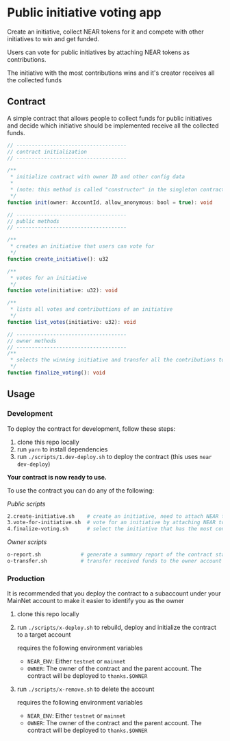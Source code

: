 # Public initiative voting app

Create an initiative, collect NEAR tokens for it and compete with other initiatives to win and get funded.

Users can vote for public initiatives by attaching NEAR tokens as contributions.

The initiative with the most contributions wins and it's creator receives all the collected funds

## Contract

A simple contract that allows people to collect funds for public initiatives and decide which initiative should be implemented receive all the collected funds.

```ts
// ------------------------------------
// contract initialization
// ------------------------------------

/**
 * initialize contract with owner ID and other config data
 *
 * (note: this method is called "constructor" in the singleton contract code)
 */
function init(owner: AccountId, allow_anonymous: bool = true): void

// ------------------------------------
// public methods
// ------------------------------------

/**
 * creates an initiative that users can vote for
 */
function create_initiative(): u32

/**
 * votes for an initiative
 */
function vote(initiative: u32): void

/**
 * lists all votes and contributtions of an initiative
 */
function list_votes(initiative: u32): void

// ------------------------------------
// owner methods
// ------------------------------------
/**
 * selects the winning initiative and transfer all the contributions to the initiative creator 
 */
function finalize_voting(): void

```


## Usage

### Development

To deploy the contract for development, follow these steps:

1. clone this repo locally
2. run `yarn` to install dependencies
3. run `./scripts/1.dev-deploy.sh` to deploy the contract (this uses `near dev-deploy`)

**Your contract is now ready to use.**

To use the contract you can do any of the following:

_Public scripts_

```sh
2.create-initiative.sh    # create an initiative, need to attach NEAR tokens as an initial contribution
3.vote-for-initiative.sh  # vote for an initiative by attaching NEAR tokens
4.finalize-voting.sh      # select the initiative that has the most contributions and transfer to the creator
```

_Owner scripts_

```sh
o-report.sh             # generate a summary report of the contract state
o-transfer.sh           # transfer received funds to the owner account
```

### Production

It is recommended that you deploy the contract to a subaccount under your MainNet account to make it easier to identify you as the owner

1. clone this repo locally
2. run `./scripts/x-deploy.sh` to rebuild, deploy and initialize the contract to a target account

   requires the following environment variables
   - `NEAR_ENV`: Either `testnet` or `mainnet`
   - `OWNER`: The owner of the contract and the parent account.  The contract will be deployed to `thanks.$OWNER`

3. run `./scripts/x-remove.sh` to delete the account

   requires the following environment variables
   - `NEAR_ENV`: Either `testnet` or `mainnet`
   - `OWNER`: The owner of the contract and the parent account.  The contract will be deployed to `thanks.$OWNER`
